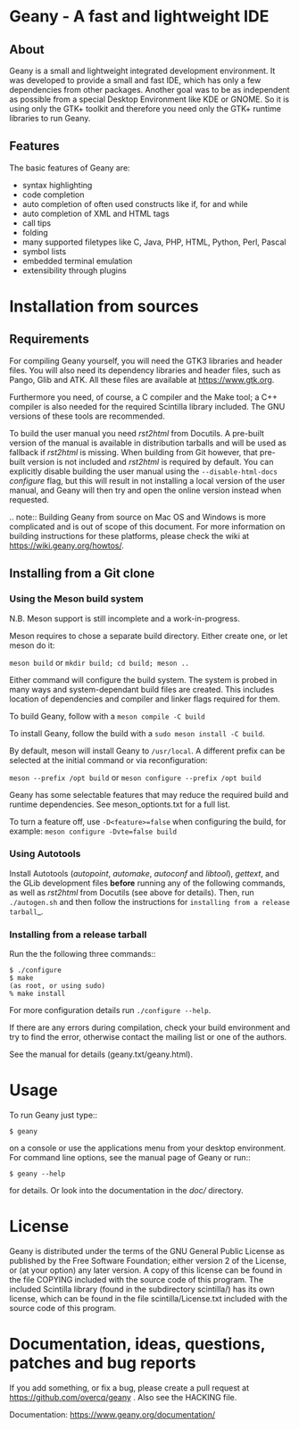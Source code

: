 # Geany - A fast and lightweight IDE

## About

Geany is a small and lightweight integrated development environment.
It was developed to provide a small and fast IDE, which has only a
few dependencies from other packages. Another goal was to be as independent
as possible from a special Desktop Environment like KDE or GNOME. So it
is using only the GTK+ toolkit and therefore you need only the
GTK+ runtime libraries to run Geany.


## Features

The basic features of Geany are:

- syntax highlighting
- code completion
- auto completion of often used constructs like if, for and while
- auto completion of XML and HTML tags
- call tips
- folding
- many supported filetypes like C, Java, PHP, HTML, Python, Perl, Pascal
- symbol lists
- embedded terminal emulation
- extensibility through plugins


# Installation from sources

## Requirements

For compiling Geany yourself, you will need the GTK3 libraries and
header files. You will also need its dependency libraries and header
files, such as Pango, Glib and ATK. All these files are available at
https://www.gtk.org.

Furthermore you need, of course, a C compiler and the Make tool; a C++
compiler is also needed for the required Scintilla library included. The
GNU versions of these tools are recommended.


To build the user manual you need *rst2html* from Docutils. A pre-built
version of the manual is available in distribution tarballs and will be used as
fallback if *rst2html* is missing. When building from Git however, that
pre-built version is not included and *rst2html* is required by default.
You can explicitly disable building the user manual using the
``--disable-html-docs`` *configure* flag, but this will result in not
installing a local version of the user manual, and Geany will then try
and open the online version instead when requested.


.. note::
    Building Geany from source on Mac OS and Windows is more complicated
    and is out of scope of this document. For more information on
    building instructions for these platforms, please check the wiki
    at https://wiki.geany.org/howtos/.

## Installing from a Git clone

### Using the Meson build system

N.B. Meson support is still incomplete and a work-in-progress.

Meson requires to chose a separate build directory. Either create
one, or let meson do it:

`meson build` or `mkdir build; cd build; meson ..`

Either command will configure the build system. The system is probed
in many ways and system-dependant build files are created. This includes
location of dependencies and compiler and linker flags required for them.

To build Geany, follow with a `meson compile -C build`

To install Geany, follow the build with a `sudo meson install -C build`.

By default, meson will install Geany to `/usr/local`. A different
prefix can be selected at the initial command or via reconfiguration:

`meson --prefix /opt build` or `meson configure --prefix /opt build`

Geany has some selectable features that may reduce the required
build and runtime dependencies. See meson_optionts.txt for a full list.

To turn a feature off, use `-D<feature>=false` when configuring the build,
for example: `meson configure -Dvte=false build`

### Using Autotools

Install Autotools (*autopoint*, *automake*, *autoconf* and *libtool*),
*gettext*, and the GLib development files **before** running any of the
following commands, as well as *rst2html* from Docutils (see above for
details). Then, run ``./autogen.sh`` and then follow the instructions for
`installing from a release tarball`_.

### Installing from a release tarball

Run the the following three commands::

    $ ./configure
    $ make
    (as root, or using sudo)
    % make install

For more configuration details run ``./configure --help``.

If there are any errors during compilation, check your build environment
and try to find the error, otherwise contact the mailing list or one of
the authors.

See the manual for details (geany.txt/geany.html).


# Usage

To run Geany just type::

    $ geany

on a console or use the applications menu from your desktop environment.
For command line options, see the manual page of Geany or run::

    $ geany --help

for details. Or look into the documentation in the *doc/* directory.


# License

Geany is distributed under the terms of the GNU General Public License
as published by the Free Software Foundation; either version 2 of the
License, or (at your option) any later version.  A copy of this license
can be found in the file COPYING included with the source code of this
program.
The included Scintilla library (found in the subdirectory scintilla/)
has its own license, which can be found in the file scintilla/License.txt
included with the source code of this program.


# Documentation, ideas, questions, patches and bug reports

If you add something, or fix a bug, please create a pull request at
https://github.com/overcq/geany . Also see the HACKING file.

Documentation: https://www.geany.org/documentation/
